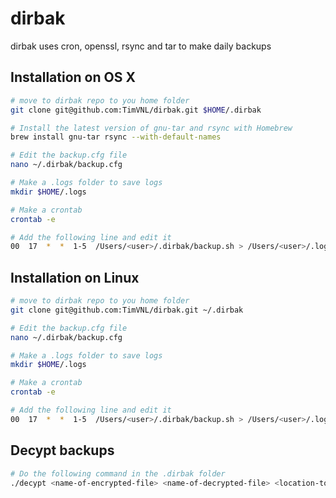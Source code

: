 # dirbak

dirbak uses cron, openssl, rsync and tar to make daily backups

## Installation on OS X

```bash
# move to dirbak repo to you home folder
git clone git@github.com:TimVNL/dirbak.git $HOME/.dirbak

# Install the latest version of gnu-tar and rsync with Homebrew
brew install gnu-tar rsync --with-default-names

# Edit the backup.cfg file
nano ~/.dirbak/backup.cfg

# Make a .logs folder to save logs
mkdir $HOME/.logs

# Make a crontab
crontab -e

# Add the following line and edit it
00  17  *  *  1-5  /Users/<user>/.dirbak/backup.sh > /Users/<user>/.logs/dirbak-$(date +\%Y\%m\%d) 2>&1
```

## Installation on Linux

```bash
# move to dirbak repo to you home folder
git clone git@github.com:TimVNL/dirbak.git ~/.dirbak

# Edit the backup.cfg file
nano ~/.dirbak/backup.cfg

# Make a .logs folder to save logs
mkdir $HOME/.logs

# Make a crontab
crontab -e

# Add the following line and edit it
00  17  *  *  1-5  /Users/<user>/.dirbak/backup.sh > /Users/<user>/.logs/dirbak-$(date +\%Y\%m\%d) 2>&1
```

## Decypt backups

```bash
# Do the following command in the .dirbak folder
./decypt <name-of-encrypted-file> <name-of-decrypted-file> <location-to-tarpass-file>
```
